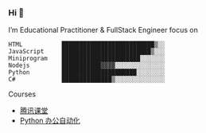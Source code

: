 ### Hi 👋
<!--
**yanwydxf/yanwydxf** is a ✨ _special_ ✨ repository because its `README.md` (this file) appears on your GitHub profile.

Here are some ideas to get you started:

- 🔭 I’m currently working on ...
- 🌱 I’m currently learning ...
- 👯 I’m looking to collaborate on ...
- 🤔 I’m looking for help with ...
- 💬 Ask me about ...
- 📫 How to reach me: ...
- 😄 Pronouns: ...
- ⚡ Fun fact: ...
-->
I’m Educational Practitioner & FullStack Engineer focus on

```
HTML           ██████████████████████████▒░░    
JavaScript     █████████████████████████▒░░░   
Miniprogram    ██████████████████████░░░░░░░   
Nodejs         ███████████▓▓▓▓░░░░░░░░░░░░░░  
Python         █████████████████████░░░░░░░░   
C#             ██████████████▒░░░░░░░░░░░░░░   
```

Courses

- [腾讯课堂](https://boa.ke.qq.com/)
- [Python 办公自动化](https://www.imooc.com/learn/1239)
